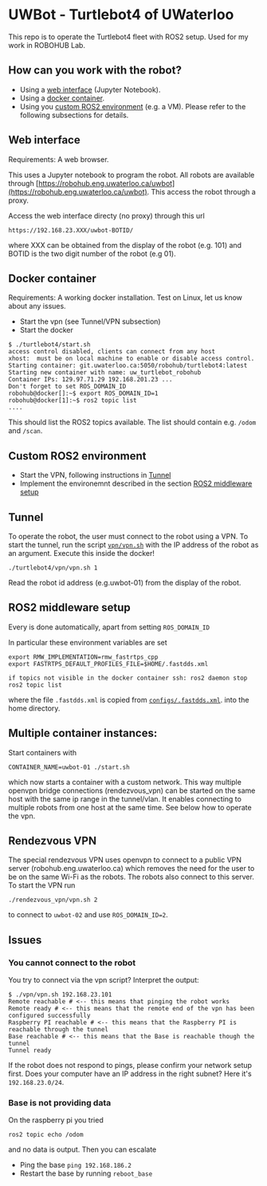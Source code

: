 # UWBot - Turtlebot4 of UWaterloo
This repo is to operate the Turtlebot4 fleet with ROS2 setup. Used for my work in ROBOHUB Lab.

## How can you work with the robot?
* Using a [web interface](#Web-interface) (Jupyter Notebook).
* Using a [docker container](#Docker-container).
* Using you [custom ROS2 environment](#Custom-ROS2-environment) (e.g. a VM).
Please refer to the following subsections for details.

## Web interface
Requirements: A web browser.

This uses a Jupyter notebook to program the robot.
All robots are available through 
[https://robohub.eng.uwaterloo.ca/uwbot](https://robohub.eng.uwaterloo.ca/uwbot).
This access the robot through a proxy.

Access the web interface directy (no proxy) through this url
```
https://192.168.23.XXX/uwbot-BOTID/
```
where XXX can be obtained from the display of the robot (e.g. 101)
and BOTID is the two digit number of the robot (e.g 01).

## Docker container
Requirements: A working docker installation. Test on Linux, let us know about any issues.

* Start the vpn (see Tunnel/VPN subsection)
* Start the docker
```
$ ./turtlebot4/start.sh 
access control disabled, clients can connect from any host
xhost:  must be on local machine to enable or disable access control.
Starting container: git.uwaterloo.ca:5050/robohub/turtlebot4:latest
Starting new container with name: uw_turtlebot_robohub
Container IPs: 129.97.71.29 192.168.201.23 ... 
Don't forget to set ROS_DOMAIN_ID
robohub@docker[]:~$ export ROS_DOMAIN_ID=1 
robohub@docker[1]:~$ ros2 topic list
....
```
This should list the ROS2 topics available. The list should contain e.g. `/odom` and `/scan`.

## Custom ROS2 environment
* Start the VPN, following instructions in [Tunnel](#Tunnel)
* Implement the environemnt described in the section [ROS2 middleware setup](#ROS2-middleware-setup)

## Tunnel
To operate the robot, the user must connect to the robot using a VPN.
To start the tunnel, run the script [`vpn/vpn.sh`](vpn/vpn.sh) with the
IP address of the robot as an argument. Execute this inside the docker!
```
./turtlebot4/vpn/vpn.sh 1
```
Read the robot id address (e.g.uwbot-01) from the display of the robot.

## ROS2 middleware setup
Every is done automatically, apart from setting `ROS_DOMAIN_ID`

In particular these environment variables are set
```
export RMW_IMPLEMENTATION=rmw_fastrtps_cpp
export FASTRTPS_DEFAULT_PROFILES_FILE=$HOME/.fastdds.xml

if topics not visible in the docker container ssh: ros2 daemon stop
ros2 topic list
```
where the file `.fastdds.xml` is copied from [`configs/.fastdds.xml`](configs/.fastdds.xml).
into the home directory.

## Multiple container instances:
Start containers with
```
CONTAINER_NAME=uwbot-01 ./start.sh
```
which now starts a container with a custom network. This way multiple openvpn
bridge connections (rendezvous_vpn) can be started on the same host with the
same ip range in the tunnel/vlan. It enables connecting to multiple robots from
one host at the same time. See below how to operate the vpn.

## Rendezvous VPN
The special rendezvous VPN uses openvpn to connect to a public VPN server
(robohub.eng.uwaterloo.ca) which removes the need for the user to be on the
same Wi-Fi as the robots. The robots also connect to this server. To start the
VPN run
```
./rendezvous_vpn/vpn.sh 2
```
to connect to `uwbot-02` and use `ROS_DOMAIN_ID=2`.

## Issues
### You cannot connect to the robot
You try to connect via the vpn script? Interpret the output:
```
$ ./vpn/vpn.sh 192.168.23.101
Remote reachable # <-- this means that pinging the robot works
Remote ready # <-- this means that the remote end of the vpn has been configured successfully
Raspberry PI reachable # <-- this means that the Raspberry PI is reachable through the tunnel
Base reachable # <-- this means that the Base is reachable though the tunnel
Tunnel ready
```

If the robot does not respond to pings, please confirm your network setup first.
Does your computer have an IP address in the right subnet? Here it's `192.168.23.0/24`.

### Base is not providing data
On the raspberry pi you tried
```
ros2 topic echo /odom
```
and no data is output. Then you can escalate
* Ping the base `ping 192.168.186.2`
* Restart the base by running `reboot_base`



